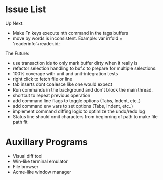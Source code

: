 # Issue List

Up Next:

* Make Fn keys execute nth command in the tags buffers
* move by words is inconsistent. Example:
    var infoId = 'readerinfo'+reader.id;

The Future:

* use transaction ids to only mark buffer dirty when it really is
* refactor selection handling to buf.c to prepare for multiple selections.
* 100% coverage with unit and unit-integration tests
* right click to fetch file or line
* tab inserts dont coalesce like one would expect
* Run commands in the background and don't block the main thread.
* shortcut to repeat previous operation
* add command line flags to toggle options (Tabs, Indent, etc..)
* add command env vars to set options (Tabs, Indent, etc..)
* implement command diffing logic to optimize the undo/redo log
* Status line should omit characters from beginning of path to make file path fit

# Auxillary Programs

* Visual diff tool
* Win-like terminal emulator
* File browser
* Acme-like window manager
